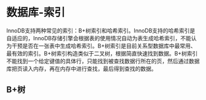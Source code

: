 # 数据库-索引
InnoDB支持两种常见的索引：B+树索引和哈希索引。InnoDB支持的哈希索引是自适应的，InnoDB存储引擎会根据表的使用情况自动为表生成哈希索引，不能认为干预是否在一张表中生成哈希索引。B+树索引是目前关系型数据库中最常用、最有效的索引。B+树索引构造类似于二叉树，根据简直快速找到数据。B+树索引不能找到一个给定键值的具体行，只能找到被查找数据行所在的页，然后通过数据库把页读入内存，再在内存中进行查找，最后得到查找的数据。

## B+树
